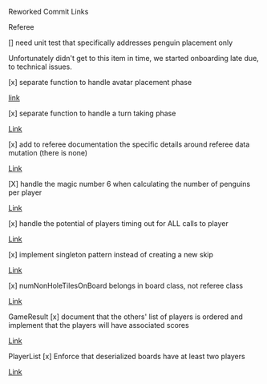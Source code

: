 Reworked Commit Links

Referee

[] need unit test that specifically addresses penguin placement only

Unfortunately didn't get to this item in time, we started onboarding late due,
to technical issues.

[x] separate function to handle avatar placement phase

[link](https://github.ccs.neu.edu/CS4500-F20/richlandsprings/commit/8e23c48ae55a8323cfc6d9a196ecba4db9580b53)

[x] separate function to handle a turn taking phase

[Link](https://github.ccs.neu.edu/CS4500-F20/richlandsprings/commit/50636e2412767d995afe9a36129480ad0bc7b396?branch=50636e2412767d995afe9a36129480ad0bc7b396&diff=split)

[x] add to referee documentation the specific details around referee data mutation (there is none)

[Link](https://github.ccs.neu.edu/CS4500-F20/richlandsprings/blob/ce5865f30feaf8ff9ff8fc938332563865a2c449/Fish/Common/src/main/java/com/cs4500/fish/admin/Referee.java#L53)

[X] handle the magic number 6 when calculating the number of penguins per player

[Link](https://github.ccs.neu.edu/CS4500-F20/richlandsprings/blob/f393a67975baa6c50b2cb9101e5b23689720785a/Fish/Common/src/main/java/com/cs4500/fish/admin/Referee.java#L27)

[x] handle the potential of players timing out for ALL calls to player

[Link](https://github.ccs.neu.edu/CS4500-F20/richlandsprings/commit/b50a6e3f1ef3925718e58d4a40172541b52f37f6)

[x] implement singleton pattern instead of creating a new skip

[Link](https://github.ccs.neu.edu/CS4500-F20/richlandsprings/blob/f393a67975baa6c50b2cb9101e5b23689720785a/Fish/Common/src/main/java/com/cs4500/fish/common/Skip.java#L7)

[x] numNonHoleTilesOnBoard belongs in board class, not referee class

[Link](https://github.ccs.neu.edu/CS4500-F20/richlandsprings/blob/f393a67975baa6c50b2cb9101e5b23689720785a/Fish/Common/src/main/java/com/cs4500/fish/common/Board.java#L184)


GameResult
[x] document that the others' list of players is ordered and implement that
the players will have associated scores

[Link](https://github.ccs.neu.edu/CS4500-F20/richlandsprings/blob/ce5865f30feaf8ff9ff8fc938332563865a2c449/Fish/Common/src/main/java/com/cs4500/fish/admin/GameResult.java#L16)

PlayerList
[x] Enforce that deserialized boards have at least two players

[Link](https://github.ccs.neu.edu/CS4500-F20/richlandsprings/blob/3969873dc30290fb0cce0008cca9e962a195e7df/Fish/Common/src/main/java/com/cs4500/fish/common/PlayerList.java#L204-L207)
